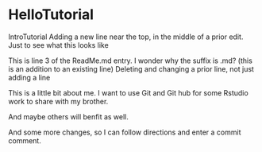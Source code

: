 # HelloTutorial
IntroTutorial
Adding a new line near the top, in the middle of a prior edit.  Just to see what this looks like

This is line 3 of the ReadMe.md entry.  I wonder why the suffix is .md?  (this is an addition to an existing line)
Deleting and changing a prior line, not just adding a line

This is a little bit about me.  I want to use Git and Git hub for some Rstudio work to share with my brother.

And maybe others will benfit as well.

And some more changes, so I can follow directions and enter a commit comment.

